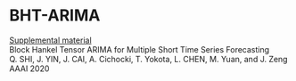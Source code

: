# BHT-ARIMA
[Supplemental material](/BHT-ARIMA/AAAI-ShiQ.8407-Supplemental_Material.pdf)  
Block Hankel Tensor ARIMA for Multiple Short Time Series Forecasting <br>
Q. SHI, J. YIN, J. CAI, A. Cichocki, T. Yokota, L. CHEN, M. Yuan, and J. Zeng  
AAAI 2020


